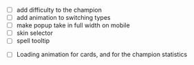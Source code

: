 - [ ] add difficulty to the champion
- [ ] add animation to switching types
- [ ] make popup take in full width on mobile
- [ ] skin selector
- [ ] spell tooltip

[//]: # (- [ ] inputvalidation: on change: remove the c-form-valid class)
- [ ] Loading animation for cards, and for the champion statistics